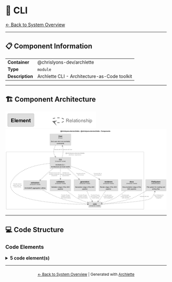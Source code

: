 # 🧩 CLI

[← Back to System Overview](./README.md)

---

## 📋 Component Information

<table>
<tbody>
<tr>
<td><strong>Container</strong></td>
<td>@chrislyons-dev/archlette</td>
</tr>
<tr>
<td><strong>Type</strong></td>
<td><code>module</code></td>
</tr>
<tr>
<td><strong>Description</strong></td>
<td>Archlette CLI - Architecture-as-Code toolkit</td>
</tr>
</tbody>
</table>

---

## 🏗️ Component Architecture

![Component Diagram](./diagrams/structurizr-Components__chrislyons_dev_archlette-key.png)
![Component Diagram](./diagrams/structurizr-Components__chrislyons_dev_archlette.png)

---

## 💻 Code Structure


### Code Elements

<details>
<summary><strong>5 code element(s)</strong></summary>



#### Functions

##### `usageAndExit()`


<table>
<tbody>
<tr>
<td><strong>Type</strong></td>
<td><code>function</code></td>
</tr>
<tr>
<td><strong>Visibility</strong></td>
<td><code>private</code></td>
</tr>
<tr>
<td><strong>Returns</strong></td>
<td><code>void</code></td>
</tr>
<tr>
<td><strong>Location</strong></td>
<td><code>C:/Users/chris/git/archlette/src/cli.ts:68</code></td>
</tr>
</tbody>
</table>

**Parameters:**

- `msg`: <code>string</code>

---
##### `parseArgs()`


<table>
<tbody>
<tr>
<td><strong>Type</strong></td>
<td><code>function</code></td>
</tr>
<tr>
<td><strong>Visibility</strong></td>
<td><code>private</code></td>
</tr>
<tr>
<td><strong>Returns</strong></td>
<td><code>{ stageArg: string; yamlPathArg: any; }</code></td>
</tr>
<tr>
<td><strong>Location</strong></td>
<td><code>C:/Users/chris/git/archlette/src/cli.ts:82</code></td>
</tr>
</tbody>
</table>

**Parameters:**

- `argv`: <code>string[]</code>

---
##### `stageListFromArg()`


<table>
<tbody>
<tr>
<td><strong>Type</strong></td>
<td><code>function</code></td>
</tr>
<tr>
<td><strong>Visibility</strong></td>
<td><code>private</code></td>
</tr>
<tr>
<td><strong>Returns</strong></td>
<td><code>string[]</code></td>
</tr>
<tr>
<td><strong>Location</strong></td>
<td><code>C:/Users/chris/git/archlette/src/cli.ts:104</code></td>
</tr>
</tbody>
</table>

**Parameters:**

- `stageArg`: <code>string</code>

---
##### `loadYamlIfExists()`


<table>
<tbody>
<tr>
<td><strong>Type</strong></td>
<td><code>function</code></td>
</tr>
<tr>
<td><strong>Visibility</strong></td>
<td><code>private</code></td>
</tr>
<tr>
<td><strong>Async</strong></td>
<td>Yes</td>
</tr>
<tr>
<td><strong>Returns</strong></td>
<td><code>Promise<{ config: any; path: string; }></code></td>
</tr>
<tr>
<td><strong>Location</strong></td>
<td><code>C:/Users/chris/git/archlette/src/cli.ts:110</code></td>
</tr>
</tbody>
</table>

**Parameters:**

- `resolvedFile`: <code>string</code>

---
##### `run()`


<table>
<tbody>
<tr>
<td><strong>Type</strong></td>
<td><code>function</code></td>
</tr>
<tr>
<td><strong>Visibility</strong></td>
<td><code>public</code></td>
</tr>
<tr>
<td><strong>Async</strong></td>
<td>Yes</td>
</tr>
<tr>
<td><strong>Returns</strong></td>
<td><code>Promise<void></code></td>
</tr>
<tr>
<td><strong>Location</strong></td>
<td><code>C:/Users/chris/git/archlette/src/cli.ts:130</code></td>
</tr>
</tbody>
</table>

**Parameters:**

- `argv`: <code>string[]</code>

---

</details>

---

<div align="center">
<sub><a href="./README.md">← Back to System Overview</a> | Generated with <a href="https://github.com/architectlabs/archlette">Archlette</a></sub>
</div>
